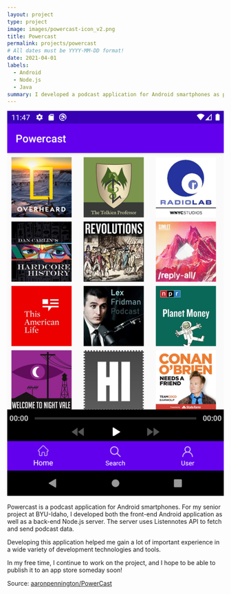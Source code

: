 ```yaml
---
layout: project
type: project
image: images/powercast-icon_v2.png
title: Powercast
permalink: projects/powercast
# All dates must be YYYY-MM-DD format!
date: 2021-04-01
labels:
  - Android
  - Node.js
  - Java
summary: I developed a podcast application for Android smartphones as part of my senior project. 
---
```


<div class="ui small rounded images">
  <img class="ui image" src="../images/powercast-screenshot.png">
</div>

Powercast is a podcast application for Android smartphones. For my senior project at BYU-Idaho, I developed both the front-end Android application as well as a back-end Node.js server. The server uses Listennotes API to fetch and send podcast data. 

Developing this application helped me gain a lot of important experience in a wide variety of development technologies and tools. 

In my free time, I continue to work on the project, and I hope to be able to publish it to an app store someday soon! 


Source: <a href="https://github.com/aaronpennington/powercast"><i class="large github icon "></i>aaronpennington/PowerCast</a>
